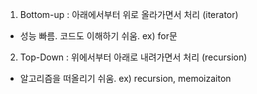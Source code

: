 
1. Bottom-up : 아래에서부터 위로 올라가면서 처리 (iterator)
- 성능 빠름. 코드도 이해하기 쉬움.
ex) for문 

2. Top-Down : 위에서부터 아래로 내려가면서 처리 (recursion)
- 알고리즘을 떠올리기 쉬움.
ex) recursion, memoizaiton